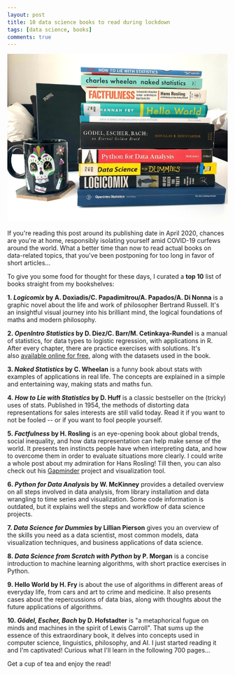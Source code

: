 ```yaml
---
layout: post
title: 10 data science books to read during lockdown
tags: [data science, books]
comments: true
---
```


![cover](blog_images/books_datascience.jpg)

If you're reading this post around its publishing date in April 2020, chances are you're at home, responsibly isolating yourself amid COVID-19 curfews around the world. What a better time than now to read actual books on data-related topics, that you've been postponing for too long in favor of short articles...

To give you some food for thought for these days, I curated a **top 10** list of books straight from my bookshelves:

**1. *Logicomix* by A. Doxiadis/C. Papadimitrou/A. Papados/A. Di Nonna** is a graphic novel about the life and work of philosopher Bertrand Russell. It's an insightful visual journey into his brilliant mind, the logical foundations of maths and modern philosophy.

**2. *OpenIntro Statistics* by D. Diez/C. Barr/M. Cetinkaya-Rundel** is a manual of statistics, for data types to logistic regression, with applications in R. After every chapter, there are practice exercises with solutions. It's also [available online for free](https://www.openintro.org/book/os/), along with the datasets used in the book.

**3. *Naked Statistics* by C. Wheelan** is a funny book about stats with examples of applications in real life. The concepts are explained in a simple and entertaining way, making stats and maths fun.

**4. *How to Lie with Statistics* by D. Huff** is a classic bestseller on the (tricky) uses of stats. Published in 1954, the methods of distorting data representations for sales interests are still valid today. Read it if you want to not be fooled -- or if you want to fool people yourself.

**5. *Factfulness* by H. Rosling** is an eye-opening book about global trends, social inequality, and how data representation can help make sense of the world. It presents ten instincts people have when interpreting data, and how to overcome them in order to evaluate situations more clearly. I could write a whole post about my admiration for Hans Rosling! Till then, you can also check out his [Gapminder](https://www.gapminder.org/) project and visualization tool.

**6. *Python for Data Analysis* by W. McKinney** provides a detailed overview on all steps involved in data analysis, from library installation and data wrangling to time series and visualization. Some code information is outdated, but it explains well the steps and workflow of data science projects.

**7. *Data Science for Dummies* by Lillian Pierson** gives you an overview of the skills you need as a data scientist, most common models, data visualization techniques, and business applications of data science.

**8. *Data Science from Scratch with Python* by P. Morgan** is a concise introduction to machine learning algorithms, with short practice exercises in Python.

**9. Hello World by H. Fry** is about the use of algorithms in different areas of everyday life, from cars and art to crime and medicine. It also presents cases about the repercussions of data bias, along with thoughts about the future applications of algorithms.

**10. *Gödel, Escher, Bach* by D. Hofstadter** is "a metaphorical fugue on minds and machines in the spirit of Lewis Carroll". That sums up the essence of this extraordinary book, it delves into concepts used in computer science, linguistics, philosophy, and AI. I just started reading it and I'm captivated! Curious what I'll learn in the following 700 pages...

Get a cup of tea and enjoy the read!